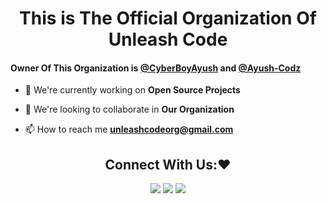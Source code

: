 <h1 align="center">This is The Official Organization Of Unleash Code</h1>

#### Owner Of This Organization is [@CyberBoyAyush](https://github.com/CyberBoyAyush) and [@Ayush-Codz](https://github.com/ayush-Codz)

- 🔭 We're currently working on **Open Source Projects**

- 👯 We're looking to collaborate in **Our Organization**

- 📫 How to reach me **unleashcodeorg@gmail.com**

<h2 align='center'>Connect With Us:❤️</h2>
<p align="center">
<a href="https://www.linkedin.com/company/unleashcode"><img src="https://img.shields.io/badge/Linkedin-Unleash Code-darkblue?style=for-the-badge&logo=Linkedin"></a>
<a href="https://www.youtube.com/channel/UCsXeJIqn7Dc_UWgM-KJyVHw"><img src="https://img.shields.io/badge/Youtube-Unleash Code-red?style=for-the-badge&logo=Youtube"></a>
<a href="https://twitter.com/unleashcode"><img src="https://img.shields.io/badge/Twitter-Unleash Code-blue?style=for-the-badge&logo=Twitter"></a>
</p>
